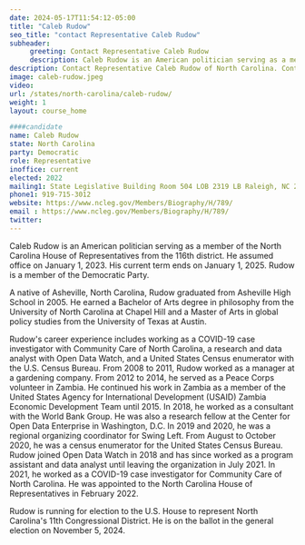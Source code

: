 ```yaml
---
date: 2024-05-17T11:54:12-05:00
title: "Caleb Rudow"
seo_title: "contact Representative Caleb Rudow"
subheader:
     greeting: Contact Representative Caleb Rudow
     description: Caleb Rudow is an American politician serving as a member of the North Carolina House of Representatives from the 116th district. He assumed office on January 1, 2023. His current term ends on January 1, 2025. Rudow is a member of the Democratic Party.
description: Contact Representative Caleb Rudow of North Carolina. Contact information for Caleb Rudow includes email address, phone number, and mailing address.
image: caleb-rudow.jpeg
video:
url: /states/north-carolina/caleb-rudow/
weight: 1
layout: course_home

####candidate
name: Caleb Rudow
state: North Carolina
party: Democratic
role: Representative
inoffice: current
elected: 2022
mailing1: State Legislative Building Room 504 LOB 2319 LB Raleigh, NC 27601-1096
phone1: 919-715-3012
website: https://www.ncleg.gov/Members/Biography/H/789/
email : https://www.ncleg.gov/Members/Biography/H/789/
twitter: 
---
```

Caleb Rudow is an American politician serving as a member of the North Carolina House of Representatives from the 116th district. He assumed office on January 1, 2023. His current term ends on January 1, 2025. Rudow is a member of the Democratic Party.

A native of Asheville, North Carolina, Rudow graduated from Asheville High School in 2005. He earned a Bachelor of Arts degree in philosophy from the University of North Carolina at Chapel Hill and a Master of Arts in global policy studies from the University of Texas at Austin.

Rudow's career experience includes working as a COVID-19 case investigator with Community Care of North Carolina, a research and data analyst with Open Data Watch, and a United States Census enumerator with the U.S. Census Bureau. From 2008 to 2011, Rudow worked as a manager at a gardening company. From 2012 to 2014, he served as a Peace Corps volunteer in Zambia. He continued his work in Zambia as a member of the United States Agency for International Development (USAID) Zambia Economic Development Team until 2015. In 2018, he worked as a consultant with the World Bank Group. He was also a research fellow at the Center for Open Data Enterprise in Washington, D.C. In 2019 and 2020, he was a regional organizing coordinator for Swing Left. From August to October 2020, he was a census enumerator for the United States Census Bureau. Rudow joined Open Data Watch in 2018 and has since worked as a program assistant and data analyst until leaving the organization in July 2021. In 2021, he worked as a COVID-19 case investigator for Community Care of North Carolina. He was appointed to the North Carolina House of Representatives in February 2022.

Rudow is running for election to the U.S. House to represent North Carolina's 11th Congressional District. He is on the ballot in the general election on November 5, 2024.

